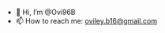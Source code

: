 - 👋 Hi, I’m @Ovi96B
- 📫 How to reach me: oviley.b16@gmail.com

<!---
Ovi96B/Ovi96B is a ✨ special ✨ repository because its `README.md` (this file) appears on your GitHub profile.
You can click the Preview link to take a look at your changes.
--->
